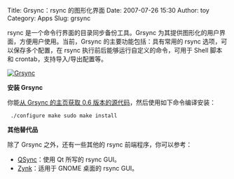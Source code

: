 Title: Grsync：rsync 的图形化界面
Date: 2007-07-26 15:30
Author: toy
Category: Apps
Slug: grsync

rsync 是一个命令行界面的目录同步备份工具。Grsync
为其提供图形化的用户界面，方便用户使用。当前，Grsync
的主要功能包括：具有常用的 rsync 选项，可以保存多个配置，在 rsync
执行前后能够运行自定义的命令，可用于 Shell 脚本和
crontab，支持导入/导出配置等。

[![Grsync](http://i.linuxtoy.org/i/2007/07/grsync_s.jpg)](http://i.linuxtoy.org/i/2007/07/grsync.jpg)

**安装 Grsync**

你能[从 Grsync 的主页获取 0.6
版本的源代码](http://www.opbyte.it/grsync/)，然后使用如下命令编译安装：

` ./configure make sudo make install`

**其他替代品**

除了 Grsync 之外，还有一些其他的 rsync 前端程序，你可以参考：

-   [QSync](http://transamrit.net/projects/qsync/)：使用 Qt 所写的 rsync
    GUI。
-   [Zynk](http://hanez.org/zynk.html)：适用于 GNOME 桌面的 rsync GUI。

